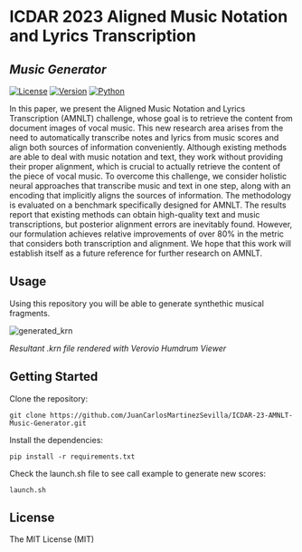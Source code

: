# ICDAR 2023 Aligned Music Notation and Lyrics Transcription
## _Music Generator_

[![License](https://img.shields.io/static/v1?label=License&message=MIT&color=blue)]() [![Version](https://img.shields.io/static/v1?label=Version&message=1.0&color=)]() [![Python](https://img.shields.io/static/v1?label=Python&message=3.8.10&color=blue)]()

In this paper, we present the Aligned Music Notation and Lyrics Transcription (AMNLT) challenge, whose goal is to retrieve the content from document images of vocal music. This new research area arises from the need to automatically transcribe notes and lyrics from music scores and align both sources of information conveniently. Although existing methods are able to deal with music notation and text, they work without providing their proper alignment, which is crucial to actually retrieve the content of the piece of vocal music. To overcome this challenge, we consider holistic neural approaches that transcribe music and text in one step, along with an encoding that implicitly aligns the sources of information. The methodology is evaluated on a benchmark specifically designed for AMNLT. The results report that existing methods can obtain high-quality text and music transcriptions, but posterior alignment errors are inevitably found. However, our formulation achieves relative improvements of over 80\% in the metric that considers both transcription and alignment. We hope that this work will establish itself as a future reference for further research on AMNLT.

## Usage
Using this repository you will be able to generate synthethic musical fragments.

![generated_krn](https://github.com/JuanCarlosMartinezSevilla/ICDAR-23-AMNLT-Music-Generator/blob/main/examples/exampleCombined.png)

_Resultant .krn file rendered with Verovio Humdrum Viewer_

## Getting Started
Clone the repository:

```
git clone https://github.com/JuanCarlosMartinezSevilla/ICDAR-23-AMNLT-Music-Generator.git
```

Install the dependencies:

```
pip install -r requirements.txt
```


Check the launch.sh file to see call example to generate new scores:

```
launch.sh
```

## License

The MIT License (MIT)
